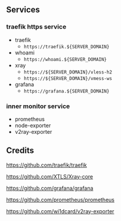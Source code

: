 ## Services

### traefik https service

- traefik
    - `https://traefik.${SERVER_DOMAIN}`
- whoami
    - `https://whoami.${SERVER_DOMAIN}`
- xray
    - `https://${SERVER_DOMAIN}/vless-h2`
    - `https://${SERVER_DOMAIN}/vmess-ws`
- grafana
    - `https://grafana.${SERVER_DOMAIN}`

### inner monitor service

- prometheus
- node-exporter
- v2ray-exporter

## Credits

https://github.com/traefik/traefik

https://github.com/XTLS/Xray-core

https://github.com/grafana/grafana

https://github.com/prometheus/prometheus

https://github.com/wi1dcard/v2ray-exporter
